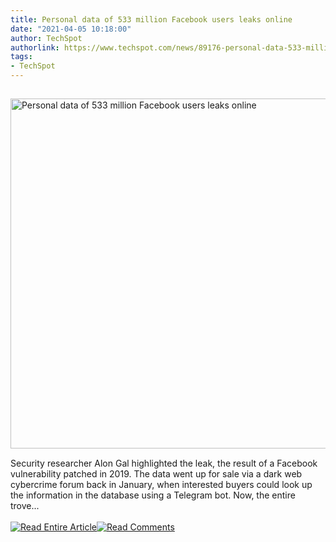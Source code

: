 ```yaml
---
title: Personal data of 533 million Facebook users leaks online
date: "2021-04-05 10:18:00"
author: TechSpot
authorlink: https://www.techspot.com/news/89176-personal-data-533-million-facebook-users-leaks-online.html
tags:
- TechSpot
---
```

<a href="https://www.techspot.com/news/89176-personal-data-533-million-facebook-users-leaks-online.html" target="_blank"><img src="https://static.techspot.com/images2/news/ts3_thumbs/2021/04/2021-04-05-ts3_thumbs-e79.jpg" width="800" height="560" style="padding: 15px 0" title="Personal data of 533 million Facebook users leaks online" /></a><br />Security researcher Alon Gal highlighted the leak, the result of a Facebook vulnerability patched in 2019. The data went up for sale via a dark web cybercrime forum back in January, when interested buyers could look up the information in the database using a Telegram bot. Now, the entire trove...<br /><br /><a href="https://www.techspot.com/news/89176-personal-data-533-million-facebook-users-leaks-online.html"><img src="https://static.techspot.com/images/rss/rss_buttons_01.png" border="0" alt="Read Entire Article" /></a><a href="https://www.techspot.com/news/89176-personal-data-533-million-facebook-users-leaks-online.html#comments"><img src="https://static.techspot.com/images/rss/rss_buttons_02.png" border="0" alt="Read Comments" /></a><br /><br />